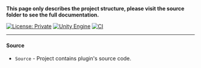 **This page only describes the project structure, please visit the source folder to see
the full documentation.**

[![License: Private](https://img.shields.io/badge/License-Private-green.svg)](https://github.com/Pixisoft/Inspect_Ini/blob/master/LICENSE.txt)
[![Unity Engine](https://img.shields.io/badge/unity-2021.1.1f1-black.svg?style=flat&logo=unity&cacheSeconds=2592000)](https://unity3d.com/get-unity/download/archive)
[![CI](https://github.com/Pixisoft/Inspect_Ini/actions/workflows/build.yml/badge.svg)](https://github.com/Pixisoft/Inspect_Ini/actions/workflows/build.yml)

---

#### Source

* `Source` -  Project contains plugin's source code.
